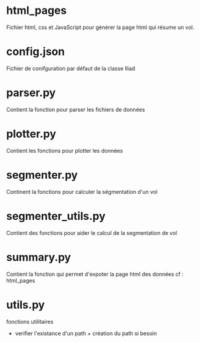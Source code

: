 # html_pages

Fichier html, css et JavaScript pour générer la page html qui résume un vol.

# config.json

Fichier de conifguration par défaut de la classe Iliad

# parser.py

Contient la fonction pour parser les fichiers de données

# plotter.py

Contient les fonctions pour plotter les données

# segmenter.py

Continent la fonctions pour calculer la ségmentation d'un vol

# segmenter_utils.py

Contient des fonctions pour aider le calcul de la segmentation de vol

# summary.py

Contient la fonction qui permet d'expoter la page html des données
cf : html_pages

# utils.py

fonctions utilitaires 
* verifier l'existance d'un path + création du path si besoin
